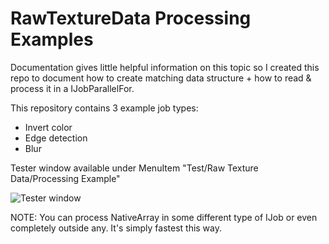 # RawTextureData Processing Examples
Documentation gives little helpful information on this topic so I created this repo to document how to create matching data structure + how to read & process it in a IJobParallelFor.

This repository contains 3 example job types:
- Invert color
- Edge detection
- Blur

Tester window available under MenuItem "Test/Raw Texture Data/Processing Example"

![Tester window](https://i.imgur.com/B8LlAQu.jpg)

NOTE: You can process NativeArray in some different type of IJob or even completely outside any. It's simply fastest this way.
